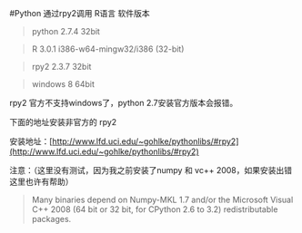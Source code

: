 #Python 通过rpy2调用 R语言
软件版本
>python 2.7.4  32bit

>R 3.0.1  i386-w64-mingw32/i386 (32-bit)

>rpy2 2.3.7  32bit

>windows 8  64bit

rpy2 官方不支持windows了，python 2.7安装官方版本会报错。

下面的地址安装非官方的 rpy2 

安装地址：[http://www.lfd.uci.edu/~gohlke/pythonlibs/#rpy2](http://www.lfd.uci.edu/~gohlke/pythonlibs/#rpy2)

注意：（这里没有测试，因为我之前安装了numpy 和 vc++ 2008，如果安装出错这里也许有帮助）
>Many binaries depend on Numpy-MKL 1.7 and/or the Microsoft Visual C++ 2008 (64 bit or 32 bit, for CPython 2.6 to 3.2) redistributable packages.

